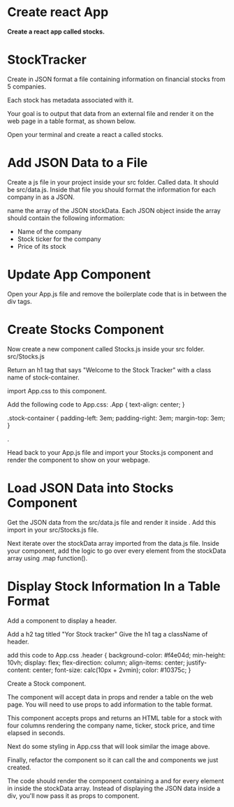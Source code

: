
# Create react App
**Create a react app called stocks.**

# StockTracker

Create in JSON format a file containing information on financial stocks from 5 companies. 

Each stock has metadata associated with it.

 Your goal is to output that data from an external file and render it on the web page in a table format, as shown below.


 Open your terminal and create a react a called stocks. 


# Add JSON Data to a File

 Create a js file in your project inside your src folder. Called data. It should be src/data.js. Inside that file you should format the information for each company in as a JSON. 

 name the array of the JSON stockData. Each JSON object inside the array should contain the following information: 

- Name of the company
- Stock ticker for the company
- Price of its stock



# Update App Component

Open your App.js file and remove the boilerplate code that is in between the div tags. 

# Create Stocks Component

Now create a new component called Stocks.js inside your src folder. 
src/Stocks.js 

Return an h1 tag that says "Welcome to the Stock Tracker" with a class name of stock-container.

import App.css to this component. 

Add the following code to App.css: 
.App {
  text-align: center;
}

.stock-container {
  padding-left: 3em;
  padding-right: 3em;
  margin-top: 3em;
}

.

Head back to your App.js file and import your Stocks.js component and render the component to show on your webpage. 


# Load JSON Data into Stocks Component

Get the JSON data from the src/data.js file and render it inside <Stocks>.  Add this import in your src/Stocks.js file.


Next iterate over the stockData array imported from the data.js file. Inside your <Stocks> component, add the logic to go over every element from the stockData array using .map function().



# Display Stock Information In a Table Format

Add a <HomePageHeader> component to display a header.

Add a h2 tag titled "Yor Stock tracker" Give the h1 tag a className of header. 

add this code to App.css
.header {
  background-color: #f4e04d;
  min-height: 10vh;
  display: flex;
  flex-direction: column;
  align-items: center;
  justify-content: center;
  font-size: calc(10px + 2vmin);
  color: #10375c;
}


Create a Stock component. 

The <Stock> component will accept data in props and render a table on the web page. You will need to use props to add information to the table format. 

This component accepts props and returns an HTML table for a stock with four columns rendering the company name, ticker, stock price, and time elapsed in seconds.

Next do some styling in App.css that will look similar the image above. 


Finally, refactor the <Stocks> component so it can call the <HomePageHeader> and <Stock> components we just created. 

The code should render the <Stocks> component containing a <HomePageHeader> and <Stock> for every element in inside the stockData array. Instead of displaying the JSON data inside a div, you'll now pass it as props to <Stock> component.